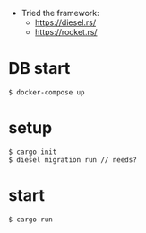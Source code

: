 - Tried the framework:
  - https://diesel.rs/
  - https://rocket.rs/

# DB start
```
$ docker-compose up
```

# setup
```
$ cargo init
$ diesel migration run // needs?
```

# start
```
$ cargo run
```
